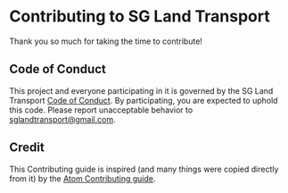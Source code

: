 # Contributing to SG Land Transport

Thank you so much for taking the time to contribute!

## Code of Conduct

This project and everyone participating in it is governed by the SG Land Transport [Code of Conduct](CODE_OF_CONDUCT.md). By participating, you are expected to uphold this code. Please report unacceptable behavior to sglandtransport@gmail.com.

## Credit

This Contributing guide is inspired (and many things were copied directly from it) by the [Atom Contributing guide](https://github.com/atom/atom/blob/master/CONTRIBUTING.md).
